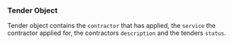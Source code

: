 ### Tender Object

Tender object contains the `contractor` that has applied, the `service` the contractor
applied for, the contractors `description` and the tenders `status`.
